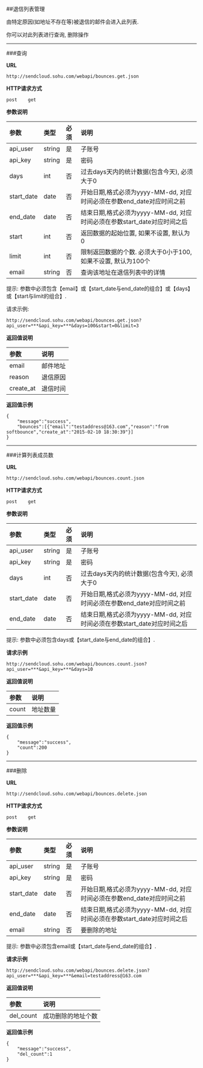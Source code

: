 ##退信列表管理
    
由特定原因(如地址不存在等)被退信的邮件会进入此列表.    
    
你可以对此列表进行查询, 删除操作
    
- - -
###查询    
    
**URL**    
```
http://sendcloud.sohu.com/webapi/bounces.get.json
```
    
**HTTP请求方式** 
```
post    get
```
    
**参数说明**
    
|参数|类型|必须|说明|
|:---|:---|:---|:---|
|api_user|string|是|子账号| 
|api_key|string|是|密码| 
|days|int|否|过去days天内的统计数据(包含今天), 必须大于0| 
|start_date|date|否|开始日期,格式必须为yyyy-MM-dd, 对应时间必须在参数end_date对应时间之前|
|end_date|date|否|结束日期,格式必须为yyyy-MM-dd, 对应时间必须在参数start_date对应时间之后|
|start|int|否|返回数据的起始位置, 如果不设置, 默认为0|
|limit|int|否|限制返回数据的个数. 必须大于0小于100, 如果不设置, 默认为100个|
|email|string|否|查询该地址在退信列表中的详情|
    
提示: 参数中必须包含【email】或【start_date与end_date的组合】或【days】或【start与limit的组合】.
    
请求示例:
```
http://sendcloud.sohu.com/webapi/bounces.get.json?api_user=***&api_key=***&days=100&start=0&limit=3 
```
    
**返回值说明**
    
|参数|说明|
|:---|:---|
|email|邮件地址|
|reason|退信原因|
|create_at|退信时间|
    
**返回值示例** 
```    
{
    "message":"success",
    "bounces":[{"email":"testaddress@163.com","reason":"from softbounce","create_at":"2015-02-10 18:30:39"}]
}  
```
    
- - -
    
###计算列表成员数

**URL**
```
http://sendcloud.sohu.com/webapi/bounces.count.json
```
    
**HTTP请求方式**
```
post    get
```
    
**参数说明**
    
|参数|类型|必须|说明|    
|:---|:---|:---|:---|
|api_user|string|是|子账号|
|api_key|string|是|密码|
|days|int|否|过去days天内的统计数据(包含今天), 必须大于0|
|start_date|date|否|开始日期,格式必须为yyyy-MM-dd, 对应时间必须在参数end_date对应时间之前|
|end_date|date|否|结束日期,格式必须为yyyy-MM-dd, 对应时间必须在参数start_date对应时间之后|
    
提示: 参数中必须包含days或【start_date与end_date的组合】.
    
**请求示例**
```
http://sendcloud.sohu.com/webapi/bounces.count.json?api_user=***&api_key=***&days=10
```
    
**返回值说明**
    
|参数|说明|
|:---|:---|
|count|地址数量|
    
**返回值示例**
```
{
    "message":"success",
    "count":200
}
```
    
- - -
    
###删除
    

**URL**    
```
http://sendcloud.sohu.com/webapi/bounces.delete.json
```
    
**HTTP请求方式** 
```
post    get
```
    
**参数说明**
    
|参数|类型|必须|说明|
|:---|:---|:---|:---|
|api_user|string|是|子账号| 
|api_key|string|是|密码| 
|start_date|date|否|开始日期,格式必须为yyyy-MM-dd, 对应时间必须在参数end_date对应时间之前|
|end_date|date|否|结束日期,格式必须为yyyy-MM-dd, 对应时间必须在参数start_date对应时间之后|
|email|string|否|要删除的地址|
    
提示: 参数中必须包含email或【start_date与end_date的组合】.
    
**请求示例**
```
http://sendcloud.sohu.com/webapi/bounces.delete.json?api_user=***&api_key=***&email=testaddress@163.com
```
    
**返回值说明**
    
|参数|说明|
|:---|:---|
|del_count|成功删除的地址个数|
    
**返回值示例**
```
{
    "message":"success",
    "del_count":1
}
```    

